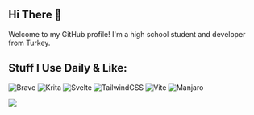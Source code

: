 <h2>Hi There 👋</h2>

<p>Welcome to my GitHub profile! I'm a high school student and developer from Turkey.</p>

<h2>Stuff I Use Daily & Like:</h2>

![Brave](https://img.shields.io/badge/Brave-FB542B?style=for-the-badge&logo=Brave&logoColor=white)
![Krita](https://img.shields.io/badge/Krita-203759?style=for-the-badge&logo=krita&logoColor=EEF37B)
![Svelte](https://img.shields.io/badge/svelte-%23f1413d.svg?style=for-the-badge&logo=svelte&logoColor=white)
![TailwindCSS](https://img.shields.io/badge/tailwindcss-%2338B2AC.svg?style=for-the-badge&logo=tailwind-css&logoColor=white)
![Vite](https://img.shields.io/badge/vite-%23646CFF.svg?style=for-the-badge&logo=vite&logoColor=white)
![Manjaro](https://img.shields.io/badge/Manjaro-35BF5C?style=for-the-badge&logo=Manjaro&logoColor=white)

![](https://komarev.com/ghpvc/?username=mustafaaakin)


